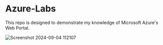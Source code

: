 # Azure-Labs
This repo is designed to demonstrate my knowledge of Microsoft Azure's Web Portal.

![Screenshot 2024-09-04 112107](https://github.com/user-attachments/assets/ba260228-d43b-49e0-8882-4f462334b990)

